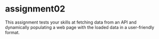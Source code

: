 # assignment02
This assignment tests your skills at fetching data from an API and dynamically populating a web page with the loaded data in a user-friendly format.
